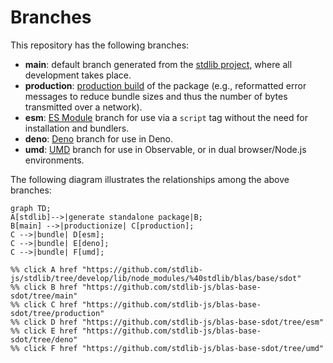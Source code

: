 <!--

@license Apache-2.0

Copyright (c) 2022 The Stdlib Authors.

Licensed under the Apache License, Version 2.0 (the "License");
you may not use this file except in compliance with the License.
You may obtain a copy of the License at

    http://www.apache.org/licenses/LICENSE-2.0

Unless required by applicable law or agreed to in writing, software
distributed under the License is distributed on an "AS IS" BASIS,
WITHOUT WARRANTIES OR CONDITIONS OF ANY KIND, either express or implied.
See the License for the specific language governing permissions and
limitations under the License.

-->

# Branches

This repository has the following branches:

-   **main**: default branch generated from the [stdlib project][stdlib-url], where all development takes place.
-   **production**: [production build][production-url] of the package (e.g., reformatted error messages to reduce bundle sizes and thus the number of bytes transmitted over a network).
-   **esm**: [ES Module][esm-url] branch for use via a `script` tag without the need for installation and bundlers.
-   **deno**: [Deno][deno-url] branch for use in Deno.
-   **umd**: [UMD][umd-url] branch for use in Observable, or in dual browser/Node.js environments.

The following diagram illustrates the relationships among the above branches:

```mermaid
graph TD;
A[stdlib]-->|generate standalone package|B;
B[main] -->|productionize| C[production];
C -->|bundle| D[esm];
C -->|bundle| E[deno];
C -->|bundle| F[umd];

%% click A href "https://github.com/stdlib-js/stdlib/tree/develop/lib/node_modules/%40stdlib/blas/base/sdot"
%% click B href "https://github.com/stdlib-js/blas-base-sdot/tree/main"
%% click C href "https://github.com/stdlib-js/blas-base-sdot/tree/production"
%% click D href "https://github.com/stdlib-js/blas-base-sdot/tree/esm"
%% click E href "https://github.com/stdlib-js/blas-base-sdot/tree/deno"
%% click F href "https://github.com/stdlib-js/blas-base-sdot/tree/umd"
```

[stdlib-url]: https://github.com/stdlib-js/stdlib/tree/develop/lib/node_modules/%40stdlib/blas/base/sdot
[production-url]: https://github.com/stdlib-js/blas-base-sdot/tree/production
[deno-url]: https://github.com/stdlib-js/blas-base-sdot/tree/deno
[umd-url]: https://github.com/stdlib-js/blas-base-sdot/tree/umd
[esm-url]: https://github.com/stdlib-js/blas-base-sdot/tree/esm